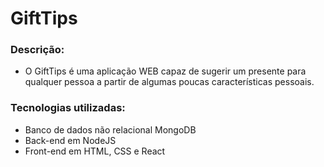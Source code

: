 # GiftTips

### Descrição:
- O GiftTips é uma aplicação WEB capaz de sugerir um presente para qualquer pessoa a partir de algumas poucas características pessoais.

### Tecnologias utilizadas:
- Banco de dados não relacional MongoDB
- Back-end em NodeJS
- Front-end em HTML, CSS e React
